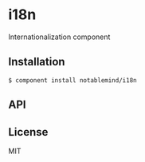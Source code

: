 
# i18n

  Internationalization component

## Installation

    $ component install notablemind/i18n

## API

   

## License

  MIT
